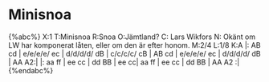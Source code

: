 # Minisnoa

{%abc%}
X:1
T:Minisnoa
R:Snoa
O:Jämtland?
C: Lars Wikfors
N: Okänt om LW har komponerat låten, eller om den är efter honom.
M:2/4
L:1/8
K:A
|: AB cd | e/e/e/e/ ec | d/d/d/d/ dB | c/c/c/c/ cB |
 AB cd | e/e/e/e/ ec | d/d/d/d/ dB | AA A2:|
|: aa ff | ee cc | dd BB | ee cc|
 aa ff | ee cc | dd BB | AA A2 :|
{%endabc%}
